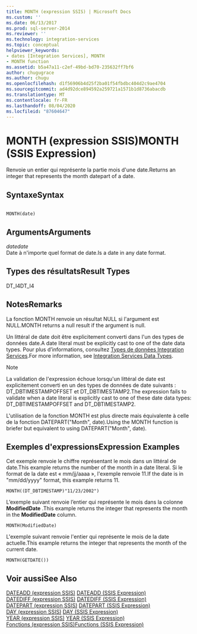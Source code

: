 ```yaml
---
title: MONTH (expression SSIS) | Microsoft Docs
ms.custom: ''
ms.date: 06/13/2017
ms.prod: sql-server-2014
ms.reviewer: ''
ms.technology: integration-services
ms.topic: conceptual
helpviewer_keywords:
- dates [Integration Services], MONTH
- MONTH function
ms.assetid: b5a47a11-c2ef-49bd-bd70-235632ff7bf6
author: chugugrace
ms.author: chugu
ms.openlocfilehash: d1f56906b4d25f2ba01f54fbdbc404d2c9ae4704
ms.sourcegitcommit: ad4d92dce894592a259721a1571b1d8736abacdb
ms.translationtype: MT
ms.contentlocale: fr-FR
ms.lasthandoff: 08/04/2020
ms.locfileid: "87604647"
---
```

# <a name="month-ssis-expression"></a><span data-ttu-id="b95e5-102">MONTH (expression SSIS)</span><span class="sxs-lookup"><span data-stu-id="b95e5-102">MONTH (SSIS Expression)</span></span>
  <span data-ttu-id="b95e5-103">Renvoie un entier qui représente la partie mois d'une date.</span><span class="sxs-lookup"><span data-stu-id="b95e5-103">Returns an integer that represents the month datepart of a date.</span></span>  
  
## <a name="syntax"></a><span data-ttu-id="b95e5-104">Syntaxe</span><span class="sxs-lookup"><span data-stu-id="b95e5-104">Syntax</span></span>  
  
```  
  
MONTH(date)  
```  
  
## <a name="arguments"></a><span data-ttu-id="b95e5-105">Arguments</span><span class="sxs-lookup"><span data-stu-id="b95e5-105">Arguments</span></span>  
 <span data-ttu-id="b95e5-106">*date*</span><span class="sxs-lookup"><span data-stu-id="b95e5-106">*date*</span></span>  
 <span data-ttu-id="b95e5-107">Date à n'importe quel format de date.</span><span class="sxs-lookup"><span data-stu-id="b95e5-107">Is a date in any date format.</span></span>  
  
## <a name="result-types"></a><span data-ttu-id="b95e5-108">Types des résultats</span><span class="sxs-lookup"><span data-stu-id="b95e5-108">Result Types</span></span>  
 <span data-ttu-id="b95e5-109">DT_I4</span><span class="sxs-lookup"><span data-stu-id="b95e5-109">DT_I4</span></span>  
  
## <a name="remarks"></a><span data-ttu-id="b95e5-110">Notes</span><span class="sxs-lookup"><span data-stu-id="b95e5-110">Remarks</span></span>  
 <span data-ttu-id="b95e5-111">La fonction MONTH renvoie un résultat NULL si l'argument est NULL.</span><span class="sxs-lookup"><span data-stu-id="b95e5-111">MONTH returns a null result if the argument is null.</span></span>  
  
 <span data-ttu-id="b95e5-112">Un littéral de date doit être explicitement converti dans l'un des types de données date.</span><span class="sxs-lookup"><span data-stu-id="b95e5-112">A date literal must be explicitly cast to one of the date data types.</span></span> <span data-ttu-id="b95e5-113">Pour plus d’informations, consultez [Types de données Integration Services](../data-flow/integration-services-data-types.md).</span><span class="sxs-lookup"><span data-stu-id="b95e5-113">For more information, see [Integration Services Data Types](../data-flow/integration-services-data-types.md).</span></span>  
  
> [!NOTE]  
>  <span data-ttu-id="b95e5-114">La validation de l'expression échoue lorsqu'un littéral de date est explicitement converti en un des types de données de date suivants : DT_DBTIMESTAMPOFFSET et DT_DBTIMESTAMP2.</span><span class="sxs-lookup"><span data-stu-id="b95e5-114">The expression fails to validate when a date literal is explicitly cast to one of these date data types: DT_DBTIMESTAMPOFFSET and DT_DBTIMESTAMP2.</span></span>  
  
 <span data-ttu-id="b95e5-115">L'utilisation de la fonction MONTH est plus directe mais équivalente à celle de la fonction DATEPART("Month", date).</span><span class="sxs-lookup"><span data-stu-id="b95e5-115">Using the MONTH function is briefer but equivalent to using DATEPART("Month", date).</span></span>  
  
## <a name="expression-examples"></a><span data-ttu-id="b95e5-116">Exemples d'expressions</span><span class="sxs-lookup"><span data-stu-id="b95e5-116">Expression Examples</span></span>  
 <span data-ttu-id="b95e5-117">Cet exemple renvoie le chiffre représentant le mois dans un littéral de date.</span><span class="sxs-lookup"><span data-stu-id="b95e5-117">This example returns the number of the month in a date literal.</span></span> <span data-ttu-id="b95e5-118">Si le format de la date est « mm/jj/aaaa », l'exemple renvoie 11.</span><span class="sxs-lookup"><span data-stu-id="b95e5-118">If the date is in "mm/dd/yyyy" format, this example returns 11.</span></span>  
  
```  
MONTH((DT_DBTIMESTAMP)"11/23/2002")  
```  
  
 <span data-ttu-id="b95e5-119">L’exemple suivant renvoie l’entier qui représente le mois dans la colonne **ModifiedDate** .</span><span class="sxs-lookup"><span data-stu-id="b95e5-119">This example returns the integer that represents the month in the **ModifiedDate** column.</span></span>  
  
```  
MONTH(ModifiedDate)  
```  
  
 <span data-ttu-id="b95e5-120">L'exemple suivant renvoie l'entier qui représente le mois de la date actuelle.</span><span class="sxs-lookup"><span data-stu-id="b95e5-120">This example returns the integer that represents the month of the current date.</span></span>  
  
```  
MONTH(GETDATE())  
```  
  
## <a name="see-also"></a><span data-ttu-id="b95e5-121">Voir aussi</span><span class="sxs-lookup"><span data-stu-id="b95e5-121">See Also</span></span>  
 <span data-ttu-id="b95e5-122">[DATEADD &#40;expression SSIS&#41;](dateadd-ssis-expression.md) </span><span class="sxs-lookup"><span data-stu-id="b95e5-122">[DATEADD &#40;SSIS Expression&#41;](dateadd-ssis-expression.md) </span></span>  
 <span data-ttu-id="b95e5-123">[DATEDIFF &#40;expression SSIS&#41;](datediff-ssis-expression.md) </span><span class="sxs-lookup"><span data-stu-id="b95e5-123">[DATEDIFF &#40;SSIS Expression&#41;](datediff-ssis-expression.md) </span></span>  
 <span data-ttu-id="b95e5-124">[DATEPART &#40;expression SSIS&#41;](datepart-ssis-expression.md) </span><span class="sxs-lookup"><span data-stu-id="b95e5-124">[DATEPART &#40;SSIS Expression&#41;](datepart-ssis-expression.md) </span></span>  
 <span data-ttu-id="b95e5-125">[DAY &#40;expression SSIS&#41;](day-ssis-expression.md) </span><span class="sxs-lookup"><span data-stu-id="b95e5-125">[DAY &#40;SSIS Expression&#41;](day-ssis-expression.md) </span></span>  
 <span data-ttu-id="b95e5-126">[YEAR &#40;expression SSIS&#41;](year-ssis-expression.md) </span><span class="sxs-lookup"><span data-stu-id="b95e5-126">[YEAR &#40;SSIS Expression&#41;](year-ssis-expression.md) </span></span>  
 [<span data-ttu-id="b95e5-127">Fonctions &#40;expression SSIS&#41;</span><span class="sxs-lookup"><span data-stu-id="b95e5-127">Functions &#40;SSIS Expression&#41;</span></span>](functions-ssis-expression.md)  
  
  
